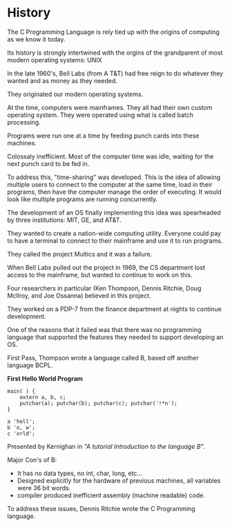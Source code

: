 # History

The C Programming Language is rely tied up with the origins of
computing as we know it today.

Its history is strongly intertwined with the orgins of the grandparent
of most modern operating systems: UNIX

In the late 1960's, Bell Labs (from A T&T) had free reign to do whatever
they wanted and as money as they needed.

They originated our modern operating systems.

At the time, computers were mainframes. They all had their own custom
operating system. They were operated using what is called batch processing.

Programs were run one at a time by feeding punch cards into these machines.

Colossaly inefficient. Most of the computer time was idle, waiting 
for the next punch card to be fed in.

To address this, "time-sharing" was developed. This is the idea of
allowing multiple users to connect to the computer at the same time, load
in their programs, then have the computer manage the order of executing.
It would look like multiple programs are running concurrently.

The development of an OS finally implementing this idea was spearheaded by
three institutions: MIT, GE, and AT&T.

They wanted to create a nation-wide computing utility. Everyone could pay
to have a terminal to connect to their mainframe and use it to run 
programs.

They called the project Multics and it was a failure. 

When Bell Labs pulled out the project in 1969, the CS department lost
access to the mainframe, but wanted to continue to work on this.

Four researchers in particular (Ken Thompson, Dennis Ritchie, 
Doug Mcllroy, and Joe Ossanna) believed in this project.

They worked on a PDP-7 from the finance department at nights to
continue development.

One of the reasons that it failed was that there was no programming
language that supported the features they needed to support
developing an OS.

First Pass, Thompson wrote a language called B, based off another
language BCPL.

**First Hello World Program**
``` B
main( ) {
    extern a, b, c;
    putchar(a); putchar(b); putchar(c); putchar('!*n');
}

a 'hell';
b 'o, w';
c 'orld';
```

Presented by Kernighan in *"A tutorial Introduction to the language B"*.

Major Con's of B:
- It has no data types, no int, char, long, etc...
- Designed explicitly for the hardware of previous machines,
all variables were 36 bit words.
- compiler produced inefficient assembly (machine readable)
code.

To address these issues, Dennis Ritchie wrote the C Programming language.